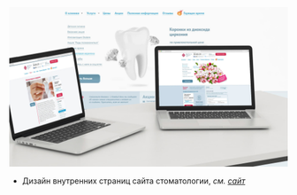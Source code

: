 ![Dent-master site](./images/dent-master-01.jpg)

* Дизайн внутренних страниц сайта стоматологии, <i>см. [сайт](http://dentmaster-omsk.ru/)</i>
